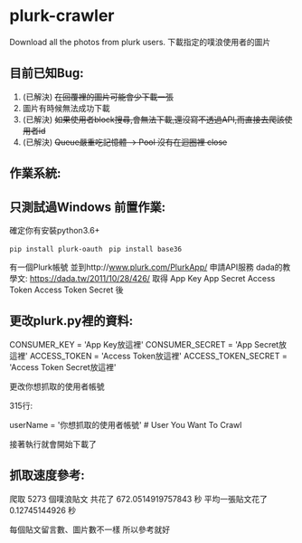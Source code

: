 plurk-crawler
=========================================================
Download all the photos from plurk users. 下載指定的噗浪使用者的圖片

目前已知Bug:
---
1. (已解決) ~~在回覆裡的圖片可能會少下載一張~~
2. 圖片有時候無法成功下載
3. (已解決) ~~如果使用者block搜尋,會無法下載,還沒寫不透過API,而直接去爬該使用者id~~
4. (已解決) ~~Queue嚴重吃記憶體 -> Pool 沒有在迴圈裡 close~~

作業系統:
---
只測試過Windows
前置作業:
---

確定你有安裝python3.6+

 `pip install plurk-oauth `
 `pip install base36 `

有一個Plurk帳號
並到http://www.plurk.com/PlurkApp/ 申請API服務
dada的教學文: https://dada.tw/2011/10/28/426/
取得
    App Key
    App Secret
    Access Token
    Access Token Secret
後

## 更改plurk.py裡的資料:

CONSUMER_KEY = 'App Key放這裡'
CONSUMER_SECRET = 'App Secret放這裡'
ACCESS_TOKEN = 'Access Token放這裡'
ACCESS_TOKEN_SECRET = 'Access Token Secret放這裡'

更改你想抓取的使用者帳號

315行:

userName = '你想抓取的使用者帳號' # User You Want To Crawl

接著執行就會開始下載了


抓取速度參考:
---

爬取 5273 個噗浪貼文
共花了 672.0514919757843 秒
平均一張貼文花了 0.12745144926 秒

每個貼文留言數、圖片數不一樣
所以參考就好
